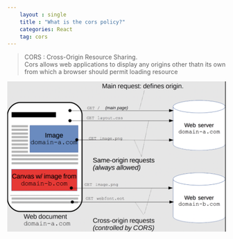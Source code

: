 ```yaml
---
    layout : single
    title : "What is the cors policy?"
    categories: React
    tag: cors
---
```


> CORS : Cross-Origin Resource Sharing.
> <br> Cors allows web applications to display any origins other thatn its own from which a browser should permit loading resource

![](../images/2022-10-11-10-30-11.png)



